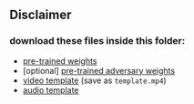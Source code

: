 ## Disclaimer
### download these files inside this folder:
* [pre-trained weights](https://mega.nz/file/4cAyTIpT#5c5n43cLo4xc_uSgyBMIxMLB1S3_tNtzeiEZALnIyyc)
* \[optional\] [pre-trained adversary weights](https://mega.nz/file/MNJw3ASA#ykp34kcenxKAEoTAW6__UhSrkxdchzqBq2p6qSzCkLE)
* [video template](https://www.kapwing.com/videos/5f2831922695a400156ada1e) (save as `template.mp4`)
* [audio template](https://filebin.net/tqtq7j5mvxq3j72k/dame.mp3?t=za5niv86)
